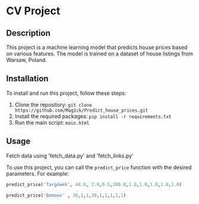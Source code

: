 # CV Project

## Description

This project is a machine learning model that predicts house prices based on various features. The model is trained on a dataset of house listings from Warsaw, Poland.

## Installation

To install and run this project, follow these steps:

1. Clone the repository: `git clone https://github.com/Mag1ck/Predict_house_prices.git`
2. Install the required packages: `pip install -r requirements.txt`
3. Run the main script: `main.html`

## Usage

Fetch data using 'fetch_data.py' and 'fetch_links.py'

To use this project, you can call the `predict_price` function with the desired parameters. For example:

```python
predict_price('Targówek', 44.0, 2.0,0.5,200.0,1.0,1.0,1.0,1.0,1.0)

predict_price('Bemowo' , 30,2,1,20,1,1,1,1,1)
